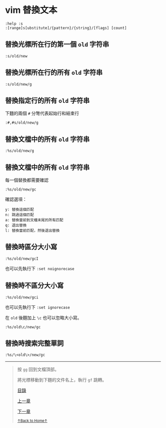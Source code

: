 # vim 替換文本

```
:help :s
:[range]s[ubstitute]/{pattern}/{string}/[flags] [count]
```

## 替換光標所在行的第一個 `old` 字符串

```
:s/old/new
```

## 替換光標所在行的所有 `old` 字符串

```
:s/old/new/g
```

## 替換指定行的所有 `old` 字符串

下麵的兩個 `#` 分彆代表起始行和結束行

```
:#,#s/old/new/g
```

## 替換文檔中的所有 `old` 字符串

```
:%s/old/new/g
```

## 替換文檔中的所有 `old` 字符串

每一個替換都需要確認

```
:%s/old/new/gc
```

確認選項：

```
y: 替換這個匹配
n: 跳過這個匹配
a: 替換當前到文檔末尾的所有匹配
q: 退出替換
l: 替換當前匹配，然後退出替換
```

## 替換時區分大小寫

```
:%s/old/new/gcI
```

也可以先執行下 `:set noignorecase`

## 替換時不區分大小寫

```
:%s/old/new/gci
```

也可以先執行下 `:set ignorecase`

在 `old` 後麵加上 `\c` 也可以忽略大小寫。

```
:%s/old\c/new/gc
```

## 替換時搜索完整單詞

```
:%s/\<old\>/new/gc
```

* * *

> 按 `gg` 回到文檔頂部。
>
> 將光標移動到下麵的文件名上，執行 `gf` 跳轉。
>
> [目錄](README.md)
>
> [上一章](README_vim_1.4_modify.md)
>
> [下一章](README_vim_1.6_tab.md)
>
> <a href='https://github.com/MDGSF/MyVim'><small>↑Back to Home↑</small></a>

